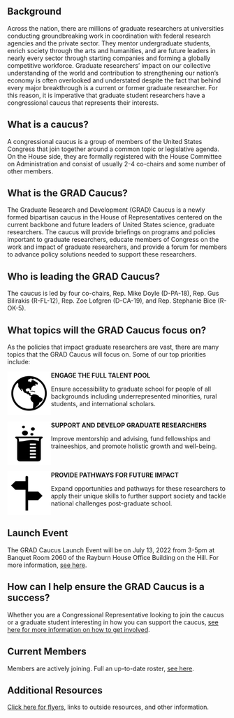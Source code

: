 ## Background

Across the nation, there are millions of graduate researchers at universities conducting groundbreaking work in coordination with federal research agencies and the private sector. They mentor undergraduate students, enrich society through the arts and humanities, and are future leaders in nearly every sector through starting companies and forming a globally competitive workforce. Graduate researchers’ impact on our collective understanding of the world and contribution to strengthening our nation’s economy is often overlooked and understated despite the fact that behind every major breakthrough is a current or former graduate researcher. For this reason, it is imperative that graduate student researchers have a congressional caucus that represents their interests.

## What is a caucus?

A congressional caucus is a group of members of the United States Congress that join together around a common topic or legislative agenda. On the House side, they are formally registered with the House Committee on Administration and consist of usually 2-4 co-chairs and some number of other members.

## What is the GRAD Caucus?

The Graduate Research and Development (GRAD) Caucus is a newly formed bipartisan caucus in the House of Representatives centered on the current backbone and future leaders of United States science, graduate researchers. The caucus will provide briefings on programs and policies important to graduate researchers, educate members of Congress on the work and impact of graduate researchers, and provide a forum for members to advance policy solutions needed to support these researchers.

## Who is leading the GRAD Caucus?

The caucus is led by four co-chairs, Rep. Mike Doyle (D-PA-18), Rep. Gus Bilirakis (R-FL-12), Rep. Zoe Lofgren (D-CA-19), and Rep. Stephanie Bice (R-OK-5).

## What topics will the GRAD Caucus focus on?
As the policies that impact graduate researchers are vast, there are many topics that the GRAD Caucus will focus on. Some of our top priorities include:

<img style="float: left;" width="100" height="100" src="/docs/assets/earth.png">

**ENGAGE THE FULL TALENT POOL**

Ensure accessibility to graduate school for people of all backgrounds including underrepresented minorities, rural students, and international scholars.
<br clear="left"/>

<img style="float: left;" width="100" height="100" src="/docs/assets/beaker.png">

**SUPPORT AND DEVELOP GRADUATE RESEARCHERS**

Improve mentorship and advising, fund fellowships and traineeships, and promote holistic growth and well-being.
<br clear="left"/>

<img style="float: left;" width="100" height="100" src="/docs/assets/sign.png">

**PROVIDE PATHWAYS FOR FUTURE IMPACT**

Expand opportunities and pathways for these researchers to apply their unique skills to further support society and tackle national challenges post-graduate school.
<br clear="left"/>

## Launch Event
The GRAD Caucus Launch Event will be on July 13, 2022 from 3-5pm at Banquet Room 2060 of the Rayburn House Office Building on the Hill. For more information, [see here](launch-event.md).

## How can I help ensure the GRAD Caucus is a success?
Whether you are a Congressional Representative looking to join the caucus or a graduate student interesting in how you can support the caucus, [see here for more information on how to get involved](how-to-get-involved.md).

## Current Members
Members are actively joining. Full an up-to-date roster, [see here](roster.md).

## Additional Resources
[Click here for flyers](resources.md), links to outside resources, and other information.
